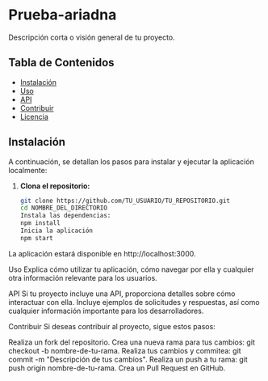 # Prueba-ariadna


Descripción corta o visión general de tu proyecto.

## Tabla de Contenidos

- [Instalación](#instalación)
- [Uso](#uso)
- [API](#api)
- [Contribuir](#contribuir)
- [Licencia](#licencia)

## Instalación

A continuación, se detallan los pasos para instalar y ejecutar la aplicación localmente:

1. **Clona el repositorio:**

   ```bash
   git clone https://github.com/TU_USUARIO/TU_REPOSITORIO.git
   cd NOMBRE_DEL_DIRECTORIO
   Instala las dependencias:
   npm install
   Inicia la aplicación
   npm start
La aplicación estará disponible en http://localhost:3000.

Uso
Explica cómo utilizar tu aplicación, cómo navegar por ella y cualquier otra información relevante para los usuarios.

API
Si tu proyecto incluye una API, proporciona detalles sobre cómo interactuar con ella. Incluye ejemplos de solicitudes y respuestas, así como cualquier información importante para los desarrolladores.

Contribuir
Si deseas contribuir al proyecto, sigue estos pasos:

Realiza un fork del repositorio.
Crea una nueva rama para tus cambios: git checkout -b nombre-de-tu-rama.
Realiza tus cambios y commitea: git commit -m "Descripción de tus cambios".
Realiza un push a tu rama: git push origin nombre-de-tu-rama.
Crea un Pull Request en GitHub.



